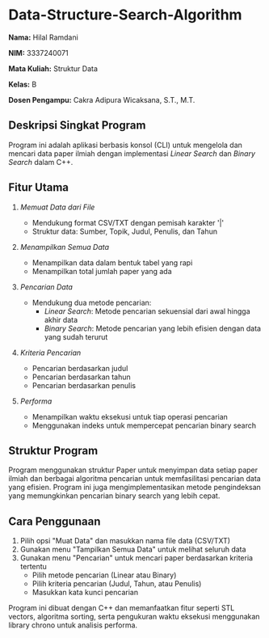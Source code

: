 # Data-Structure-Search-Algorithm

**Nama:** Hilal Ramdani

**NIM:** 3337240071

**Mata Kuliah:** Struktur Data

**Kelas:** B

**Dosen Pengampu:** Cakra Adipura Wicaksana, S.T., M.T.

## Deskripsi Singkat Program

Program ini adalah aplikasi berbasis konsol (CLI) untuk mengelola dan mencari data paper ilmiah dengan implementasi *Linear Search* dan *Binary Search* dalam C++.

## Fitur Utama

1. *Memuat Data dari File*
   - Mendukung format CSV/TXT dengan pemisah karakter '|'
   - Struktur data: Sumber, Topik, Judul, Penulis, dan Tahun

2. *Menampilkan Semua Data*
   - Menampilkan data dalam bentuk tabel yang rapi
   - Menampilkan total jumlah paper yang ada

3. *Pencarian Data*
   - Mendukung dua metode pencarian:
     - *Linear Search*: Metode pencarian sekuensial dari awal hingga akhir data
     - *Binary Search*: Metode pencarian yang lebih efisien dengan data yang sudah terurut

4. *Kriteria Pencarian*
   - Pencarian berdasarkan judul
   - Pencarian berdasarkan tahun
   - Pencarian berdasarkan penulis

5. *Performa*
   - Menampilkan waktu eksekusi untuk tiap operasi pencarian
   - Menggunakan indeks untuk mempercepat pencarian binary search

## Struktur Program

Program menggunakan struktur Paper untuk menyimpan data setiap paper ilmiah dan berbagai algoritma pencarian untuk memfasilitasi pencarian data yang efisien. Program ini juga mengimplementasikan metode pengindeksan yang memungkinkan pencarian binary search yang lebih cepat.

## Cara Penggunaan

1. Pilih opsi "Muat Data" dan masukkan nama file data (CSV/TXT)
2. Gunakan menu "Tampilkan Semua Data" untuk melihat seluruh data
3. Gunakan menu "Pencarian" untuk mencari paper berdasarkan kriteria tertentu
   - Pilih metode pencarian (Linear atau Binary)
   - Pilih kriteria pencarian (Judul, Tahun, atau Penulis)
   - Masukkan kata kunci pencarian

Program ini dibuat dengan C++ dan memanfaatkan fitur seperti STL vectors, algoritma sorting, serta pengukuran waktu eksekusi menggunakan library chrono untuk analisis performa.
